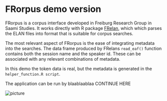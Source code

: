 # FRorpus demo version

FRorpus is a corpus interface developed in Freiburg Research Group in Saami Studies. It works directly with R package [FRelan](github.com/izvakomi/FRelan), which which parses the ELAN files into format that is suitable for corpus searches.

The most relevant aspect of FRorpus is the ease of integrating metadata into the searches. The data frame produced by FRelans `read_eaf()` function contains both the session name and the speaker id. These can be associated with any relevant combinations of metadata.

In this demo the token data is real, but the metadata is generated in the `helper_function.R script`.

The application can be run by blaablaablaa CONTINUE HERE

![picture]("screenshots/FRorpus_search.png")
